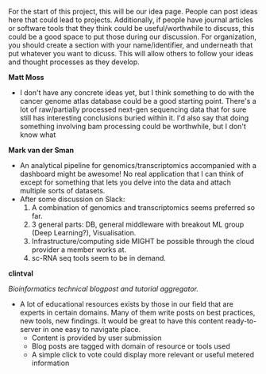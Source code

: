 For the start of this project, this will be our idea page. People can post ideas here that could lead to projects.
Additionally, if people have journal articles or software tools that they think could be useful/worthwhile to discuss, 
this could be a good space to put those during our discussion. For organization, you should create a 
section with your name/identifier, and underneath that put whatever you want to dicuss. This will allow others to 
follow your ideas and thought processes as they develop.

**Matt Moss**
- I don't have any concrete ideas yet, but I think something to do with the cancer genome atlas database
could be a good starting point. There's a lot of raw/partially processed next-gen sequencing data that for
sure still has interesting conclusions buried within it. I'd also say that doing something involving bam processing 
could be worthwhile, but I don't know what

**Mark van der Sman**
- An analytical pipeline for genomics/transcriptomics accompanied with a dashboard might be awesome!
No real application that I can think of except for something that lets you delve into the data and attach multiple sorts of datasets.
- After some discussion on Slack:
  1. A combination of genomics and transcriptomics seems preferred so far.
  2. 3 general parts: DB, general middleware with breakout ML group (Deep Learning?), Visualisation.
  3. Infrastructure/computing side MIGHT be possible through the cloud provider a member works at.
  4. sc-RNA seq tools seem to be in demand.

**clintval**

_Bioinformatics technical blogpost and tutorial aggregator._
- A lot of educational resources exists by those in our field that are experts in certain domains. Many of them write posts on best practices, new tools, new findings. It would be great to have this content ready-to-server in one easy to navigate place.
  - Content is provided by user submission
  - Blog posts are tagged with domain of resource or tools used
  - A simple click to vote could display more relevant or useful metered information
